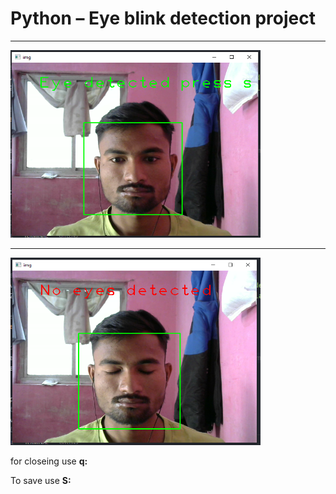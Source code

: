 <!DOCTYPE html>

<html>
<head>

</head>
<body>

<h1>Python – Eye blink detection project</h1>
<p></p>



<hr style="color:blue">
<img src="img\openeye.png" alt="Girl in a jacket" width="400" height="300">
  <hr>
<img src="img\closeeye.png" alt="Girl in a jacket" width="400" height="300">

<br>
<p> for closeing use <strong>q:</strong> </p>


<p> To save use <strong>S:</strong> </p>



</body>
</html>
